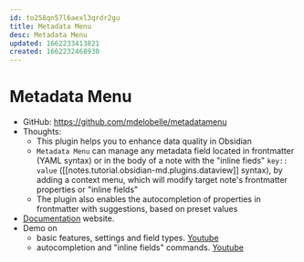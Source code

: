 ```yaml
---
id: to258qn57l6aexl3qrdr2gu
title: Metadata Menu
desc: Metadata Menu
updated: 1662233413821
created: 1662232468930
---
```

# Metadata Menu

- GitHub: https://github.com/mdelobelle/metadatamenu
- Thoughts:
    - This plugin helps you to enhance data quality in Obsidian
    - `Metadata Menu` can manage any metadata field located in frontmatter (YAML syntax) or in the body of a note with the "inline fieds" `key:: value` ([[notes.tutorial.obsidian-md.plugins.dataview]] syntax), by adding a context menu, which will modify target note's frontmatter properties or "inline fields"
    - The plugin also enables the autocompletion of properties in frontmatter with suggestions, based on preset values
- [Documentation](https://mdelobelle.github.io/metadatamenu/) website.
- Demo on 
    - basic features, settings and field types. [Youtube](https://www.youtube.com/watch?v=7bvIAkJf0OE)
    - autocompletion and "inline fields" commands. [Youtube](https://www.youtube.com/watch?v=gU-StGyDciY)